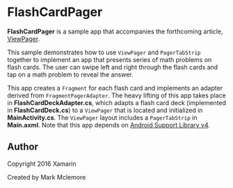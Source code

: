 FlashCardPager 
==============

**FlashCardPager** is a sample app that accompanies the forthcoming article,
[ViewPager](http://developer.xamarin.com/guides/android/user_interface/viewpager/).

This sample demonstrates how to use `ViewPager` and `PagerTabStrip` 
together to implement an app that presents series of math problems on 
flash cards. The user can swipe left and right through the flash cards 
and tap on a math problem to reveal the answer. 

This app creates a `Fragment` for each flash card and implements an 
adapter derived from `FragmentPagerAdapter`. The heavy lifting of this 
app takes place in **FlashCardDeckAdapter.cs**, which adapts a flash 
card deck (implemented in **FlashCardDeck.cs**) to a `ViewPager` that 
is located and initialized in **MainActivity.cs**. The `ViewPager` 
layout includes a `PagerTabStrip` in **Main.axml**. Note that this app 
depends on 
[Android Support Library v4](https://components.xamarin.com/gettingstarted/xamandroidsupportv4-18). 


Author
------

Copyright 2016 Xamarin

Created by Mark Mclemore
